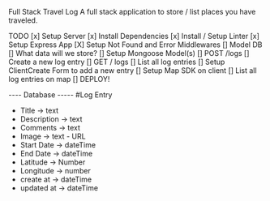 Full Stack Travel Log
A full stack application to store / list places you have traveled.

TODO
[x] Setup Server
[x] Install Dependencies
[x] Install / Setup Linter
[x] Setup Express App
[X] Setup Not Found and Error Middlewares
[] Model DB
[] What data will we store?
[] Setup Mongoose Model(s)
[] POST /logs
[] Create a new log entry
[] GET / logs
[] List all log entries
[] Setup ClientCreate Form to add a new entry
[] Setup Map SDK on client
[] List all log entries on map
[] DEPLOY!

---- Database -----
#Log Entry

- Title -> text
- Description -> text
- Comments -> text
- Image -> text - URL
- Start Date -> dateTime
- End Date -> dateTime
- Latitude -> Number
- Longitude -> number
- create at -> dateTime
- updated at -> dateTime
